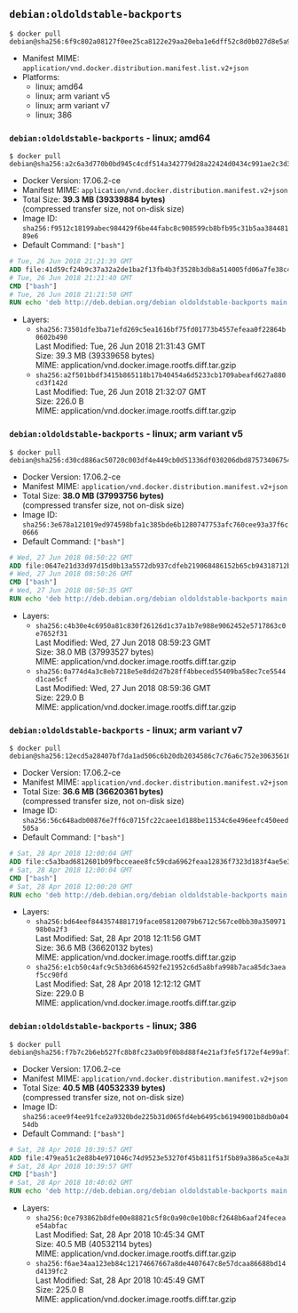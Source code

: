 ## `debian:oldoldstable-backports`

```console
$ docker pull debian@sha256:6f9c802a08127f0ee25ca8122e29aa20eba1e6dff52c8d0b027d8e5a945c3217
```

-	Manifest MIME: `application/vnd.docker.distribution.manifest.list.v2+json`
-	Platforms:
	-	linux; amd64
	-	linux; arm variant v5
	-	linux; arm variant v7
	-	linux; 386

### `debian:oldoldstable-backports` - linux; amd64

```console
$ docker pull debian@sha256:a2c6a3d770b0bd945c4cdf514a342779d28a22424d0434c991ae2c3d325b9de2
```

-	Docker Version: 17.06.2-ce
-	Manifest MIME: `application/vnd.docker.distribution.manifest.v2+json`
-	Total Size: **39.3 MB (39339884 bytes)**  
	(compressed transfer size, not on-disk size)
-	Image ID: `sha256:f9512c18199abec984429f6be44fabc8c908599cb8bfb95c31b5aa38448189e6`
-	Default Command: `["bash"]`

```dockerfile
# Tue, 26 Jun 2018 21:21:39 GMT
ADD file:41d59cf24b9c37a32a2de1ba2f13fb4b3f3528b3db8a514005fd06a7fe38c4cb in / 
# Tue, 26 Jun 2018 21:21:40 GMT
CMD ["bash"]
# Tue, 26 Jun 2018 21:21:50 GMT
RUN echo 'deb http://deb.debian.org/debian oldoldstable-backports main' > /etc/apt/sources.list.d/backports.list
```

-	Layers:
	-	`sha256:73501dfe3ba71efd269c5ea1616bf75fd01773b4557efeaa0f22864b0602b490`  
		Last Modified: Tue, 26 Jun 2018 21:31:43 GMT  
		Size: 39.3 MB (39339658 bytes)  
		MIME: application/vnd.docker.image.rootfs.diff.tar.gzip
	-	`sha256:a2f501bbdf3415b865118b17b40454a6d5233cb1709abeafd627a880cd3f142d`  
		Last Modified: Tue, 26 Jun 2018 21:32:07 GMT  
		Size: 226.0 B  
		MIME: application/vnd.docker.image.rootfs.diff.tar.gzip

### `debian:oldoldstable-backports` - linux; arm variant v5

```console
$ docker pull debian@sha256:d30cd886ac50720c003df4e449cb0d51336df030206dbd87573406754dee8c51
```

-	Docker Version: 17.06.2-ce
-	Manifest MIME: `application/vnd.docker.distribution.manifest.v2+json`
-	Total Size: **38.0 MB (37993756 bytes)**  
	(compressed transfer size, not on-disk size)
-	Image ID: `sha256:3e678a121019ed974598bfa1c385bde6b1280747753afc760cee93a37f6c0666`
-	Default Command: `["bash"]`

```dockerfile
# Wed, 27 Jun 2018 08:50:22 GMT
ADD file:0647e21d33d97d15d0b13a5572db937cdfeb219068486152b65cb94318712b4f in / 
# Wed, 27 Jun 2018 08:50:26 GMT
CMD ["bash"]
# Wed, 27 Jun 2018 08:50:35 GMT
RUN echo 'deb http://deb.debian.org/debian oldoldstable-backports main' > /etc/apt/sources.list.d/backports.list
```

-	Layers:
	-	`sha256:c4b30e4c6950a81c830f26126d1c37a1b7e988e9062452e5717863c0e7652f31`  
		Last Modified: Wed, 27 Jun 2018 08:59:23 GMT  
		Size: 38.0 MB (37993527 bytes)  
		MIME: application/vnd.docker.image.rootfs.diff.tar.gzip
	-	`sha256:0a774d4a3c8eb7218e5e8dd2d7b28ff4bbeced55409ba58ec7ce5544d1cae5cf`  
		Last Modified: Wed, 27 Jun 2018 08:59:36 GMT  
		Size: 229.0 B  
		MIME: application/vnd.docker.image.rootfs.diff.tar.gzip

### `debian:oldoldstable-backports` - linux; arm variant v7

```console
$ docker pull debian@sha256:12ecd5a28407bf7da1ad506c6b20db2034586c7c76a6c752e30635616b827447
```

-	Docker Version: 17.06.2-ce
-	Manifest MIME: `application/vnd.docker.distribution.manifest.v2+json`
-	Total Size: **36.6 MB (36620361 bytes)**  
	(compressed transfer size, not on-disk size)
-	Image ID: `sha256:56c648adb00876e7ff6c0715fc22caee1d188be11534c6e496eefc450eed505a`
-	Default Command: `["bash"]`

```dockerfile
# Sat, 28 Apr 2018 12:00:04 GMT
ADD file:c5a3bad6812601b09fbcceaee8fc59cda6962feaa12836f7323d183f4ae5e321 in / 
# Sat, 28 Apr 2018 12:00:04 GMT
CMD ["bash"]
# Sat, 28 Apr 2018 12:00:20 GMT
RUN echo 'deb http://deb.debian.org/debian oldoldstable-backports main' > /etc/apt/sources.list.d/backports.list
```

-	Layers:
	-	`sha256:bd64eef8443574881719face058120079b6712c567ce0bb30a35097198b0a2f3`  
		Last Modified: Sat, 28 Apr 2018 12:11:56 GMT  
		Size: 36.6 MB (36620132 bytes)  
		MIME: application/vnd.docker.image.rootfs.diff.tar.gzip
	-	`sha256:e1cb50c4afc9c5b3d6b64592fe21952c6d5a8bfa998b7aca85dc3aeaf5cc90fd`  
		Last Modified: Sat, 28 Apr 2018 12:12:12 GMT  
		Size: 229.0 B  
		MIME: application/vnd.docker.image.rootfs.diff.tar.gzip

### `debian:oldoldstable-backports` - linux; 386

```console
$ docker pull debian@sha256:f7b7c2b6eb527fc8b8fc23a0b9f0b8d88f4e21af3fe5f172ef4e99af7e61c346
```

-	Docker Version: 17.06.2-ce
-	Manifest MIME: `application/vnd.docker.distribution.manifest.v2+json`
-	Total Size: **40.5 MB (40532339 bytes)**  
	(compressed transfer size, not on-disk size)
-	Image ID: `sha256:acee9f4ee91fce2a9320bde225b31d065fd4eb6495cb61949001b8db0a0454db`
-	Default Command: `["bash"]`

```dockerfile
# Sat, 28 Apr 2018 10:39:57 GMT
ADD file:479ea51c2e88b4e971046c74d9523e53270f45b811f51f5b89a386a5ce4a381d in / 
# Sat, 28 Apr 2018 10:39:57 GMT
CMD ["bash"]
# Sat, 28 Apr 2018 10:40:02 GMT
RUN echo 'deb http://deb.debian.org/debian oldoldstable-backports main' > /etc/apt/sources.list.d/backports.list
```

-	Layers:
	-	`sha256:0ce793862b8dfe00e88821c5f8c0a90c0e10b8cf2648b6aaf24feceae54abfac`  
		Last Modified: Sat, 28 Apr 2018 10:45:34 GMT  
		Size: 40.5 MB (40532114 bytes)  
		MIME: application/vnd.docker.image.rootfs.diff.tar.gzip
	-	`sha256:f6ae34aa123eb84c12174667667a8de4407647c8e57dcaa86688bd14d4139fc2`  
		Last Modified: Sat, 28 Apr 2018 10:45:49 GMT  
		Size: 225.0 B  
		MIME: application/vnd.docker.image.rootfs.diff.tar.gzip
